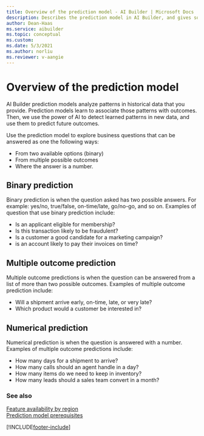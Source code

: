 ```yaml
---
title: Overview of the prediction model - AI Builder | Microsoft Docs
description: Describes the prediction model in AI Builder, and gives some examples of how you might use it.
author: Dean-Haas
ms.service: aibuilder
ms.topic: conceptual
ms.custom: 
ms.date: 5/3/2021
ms.author: norliu
ms.reviewer: v-aangie
---
```


# Overview of the prediction model

AI Builder prediction models analyze patterns in historical data that you provide. Prediction models learn to associate those patterns with outcomes. Then, we use the power of AI to detect learned patterns in new data, and use them to predict future outcomes.

Use the prediction model to explore business questions that can be answered as one the following ways:

- From two available options (binary)
- From multiple possible outcomes
- Where the answer is a number.

## Binary prediction

Binary prediction is when the question asked has two possible answers. For example: yes/no, true/false, on-time/late, go/no-go, and so on. Examples of question that use binary prediction include:

- Is an applicant eligible for membership?
- Is this transaction likely to be fraudulent?
- Is a customer a good candidate for a marketing campaign?
- is an account likely to pay their invoices on time?

## Multiple outcome prediction

Multiple outcome predictions is when the question can be answered from a list of more than two possible outcomes. Examples of multiple outcome prediction include:

- Will a shipment arrive early, on-time, late, or very late?
- Which product would a customer be interested in?

## Numerical prediction

Numerical prediction is when the question is answered with a number. Examples of multiple outcome predictions include:

- How many days for a shipment to arrive?
- How many calls should an agent handle in a day?
- How many items do we need to keep in inventory?
- How many leads should a sales team convert in a month? 

### See also

[Feature availability by region](availability-region.md)  
[Prediction model prerequisites](prediction-prereq.md)


[!INCLUDE[footer-include](includes/footer-banner.md)]
